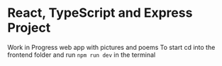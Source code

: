 # React, TypeScript and Express Project

Work in Progress web app with pictures and poems 
To start cd into the frontend folder and run `npm run dev` in the terminal 
